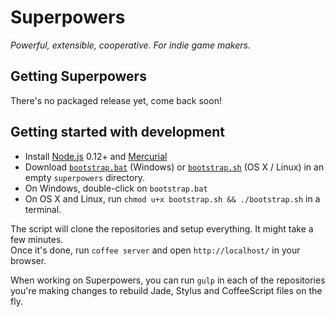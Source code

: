 # Superpowers

*Powerful, extensible, cooperative. For indie game makers.*

## Getting Superpowers

There's no packaged release yet, come back soon!

## Getting started with development

 * Install [Node.js](http://nodejs.org/) 0.12+ and [Mercurial](http://tortoisehg.bitbucket.org/)
 * Download [``bootstrap.bat``](http://superpowers.bitbucket.org/scripts/bootstrap.bat) (Windows) or [``bootstrap.sh``](http://superpowers.bitbucket.org/scripts/bootstrap.sh) (OS X / Linux) in an empty ``superpowers`` directory.
 * On Windows, double-click on ``bootstrap.bat``
 * On OS X and Linux, run ``chmod u+x bootstrap.sh && ./bootstrap.sh`` in a terminal.

The script will clone the repositories and setup everything. It might take a few minutes.  
Once it's done, run ``coffee server`` and open ``http://localhost/`` in your browser.

When working on Superpowers, you can run ``gulp`` in each of the repositories you're making changes to rebuild Jade, Stylus and CoffeeScript files on the fly.
